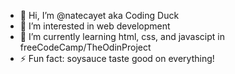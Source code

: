 - 👋 Hi, I’m @natecayet aka Coding Duck
- 👀 I’m interested in web development
- 🌱 I’m currently learning html, css, and javascipt in freeCodeCamp/TheOdinProject
- ⚡ Fun fact: soysauce taste good on everything!

<!---
natecayet/natecayet is a ✨ special ✨ repository because its `README.md` (this file) appears on your GitHub profile.
You can click the Preview link to take a look at your changes.
--->
